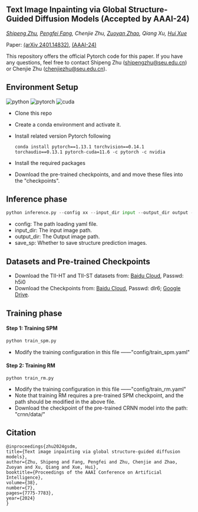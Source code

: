 ## Text Image Inpainting via Global Structure-Guided Diffusion Models (Accepted by AAAI-24)

*[Shipeng Zhu](http://palm.seu.edu.cn/homepage/zhushipeng/demo/index.html), [Pengfei Fang](https://fpfcjdsg.github.io/), Chenjie Zhu, [Zuoyan Zhao](http://palm.seu.edu.cn/homepage/zhaozuoyan/index.html), Qiang Xu, [Hui Xue](http://palm.seu.edu.cn/hxue/)*

Paper: [(arXiv 2401.14832)](https://arxiv.org/abs/2401.14832), [(AAAI-24)](https://ojs.aaai.org/index.php/AAAI/article/view/28612)

This repository offers the official Pytorch code for this paper. If you have any questions, feel free to contact Shipeng Zhu (shipengzhu@seu.edu.cn) or Chenjie Zhu (chenjiezhu@seu.edu.cn).


## Environment Setup

![python](https://img.shields.io/badge/Python-v3.10-green.svg?style=plastic)  ![pytorch](https://img.shields.io/badge/Pytorch-v1.13.1-green.svg?style=plastic)  ![cuda](https://img.shields.io/badge/Cuda-v11.6-green.svg?style=plastic)

* Clone this repo

* Create a conda environment and activate it.

* Install related version Pytorch following

  ```
  conda install pytorch==1.13.1 torchvision==0.14.1 torchaudio==0.13.1 pytorch-cuda=11.6 -c pytorch -c nvidia
  ```

* Install the required packages

* Download the pre-trained checkpoints, and and move these files into the "checkpoints".

## Inference phase

```python
python inference.py --config xx --input_dir input --output_dir output --save_sp False
```

* config: The path loading yaml file.
* input_dir: The input image path.
* output_dir: The Output image path.
* save_sp: Whether to save structure prediction images.

## Datasets and Pre-trained Checkpoints

- Download the TII-HT and TII-ST datasets from: [Baidu Cloud](https://pan.baidu.com/s/1ENLY0pn3amnlOvi4GzNdzg), Passwd: h5i0 
- Download the Checkpoints from: [Baidu Cloud](https://pan.baidu.com/s/1MiyY50A2dGy0wyndYonHUA ), Passwd: dlr6; [Google Drive](https://drive.google.com/drive/folders/1ykYNzv-aYltC5I36T6SqvGWwg8no6uhY?usp=sharing).

## Training phase

#### Step 1: Training SPM

```python
python train_spm.py
```

* Modify the training configuration in this file ——"config/train_spm.yaml"

#### Step 2: Training RM

```
python train_rm.py
```

* Modify the training configuration in this file ——"config/train_rm.yaml"
* Note that training RM requires a pre-trained SPM checkpoint,  and the path should be modified in the above file.
* Download the checkpoint of the pre-trained CRNN model into the path: "crnn/data/"


## Citation

  ```
@inproceedings{zhu2024gsdm,
  title={Text image inpainting via global structure-guided diffusion models},
  author={Zhu, Shipeng and Fang, Pengfei and Zhu, Chenjie and Zhao, Zuoyan and Xu, Qiang and Xue, Hui},
  booktitle={Proceedings of the AAAI Conference on Artificial Intelligence},
  volume={38},
  number={7},
  pages={7775-7783},
  year={2024}
}
  ```
